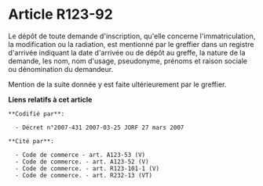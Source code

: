 # Article R123-92

Le dépôt de toute demande d'inscription, qu'elle concerne l'immatriculation, la modification ou la radiation, est mentionné
par le greffier dans un registre d'arrivée indiquant la date d'arrivée ou de dépôt au greffe, la nature de la demande, les
nom, nom d'usage, pseudonyme, prénoms et raison sociale ou dénomination du demandeur.

Mention de la suite donnée y est faite ultérieurement par le greffier.

**Liens relatifs à cet article**

	**Codifié par**:

	  - Décret n°2007-431 2007-03-25 JORF 27 mars 2007

	**Cité par**:

	  - Code de commerce - art. A123-53 (V)
	  - Code de commerce. - art. A123-52 (V)
	  - Code de commerce. - art. R123-101-1 (V)
	  - Code de commerce. - art. R232-13 (VT)
